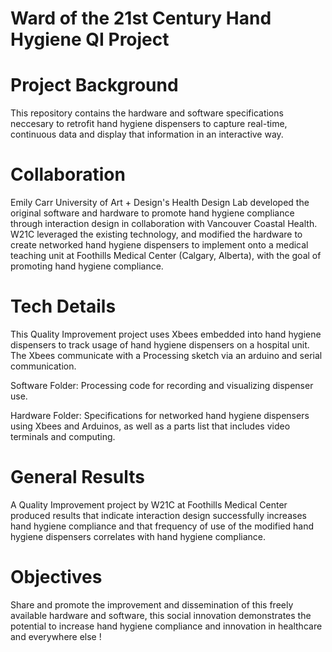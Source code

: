 # Ward of the 21st Century Hand Hygiene QI Project

# Project Background

This repository contains the hardware and software specifications neccesary to retrofit hand hygiene dispensers to capture real-time, continuous data and display that information in an interactive way. 

# Collaboration

Emily Carr University of Art + Design's Health Design Lab developed the original software and hardware to promote hand hygiene compliance through interaction design in collaboration with Vancouver Coastal Health. W21C leveraged the existing technology, and modified the hardware to create networked hand hygiene dispensers to implement onto a medical teaching unit at Foothills Medical Center (Calgary, Alberta), with the goal of promoting hand hygiene compliance. 

# Tech Details

This Quality Improvement project uses Xbees embedded into hand hygiene dispensers to track usage of hand hygiene dispensers on a hospital unit. The Xbees communicate with a Processing sketch via an arduino and serial communication.

Software Folder: Processing code for recording and visualizing dispenser use.

Hardware Folder: Specifications for networked hand hygiene dispensers using Xbees and Arduinos, as well as a parts list that includes video terminals and computing. 

# General Results

A Quality Improvement project by W21C at Foothills Medical Center produced results that indicate interaction design successfully increases hand hygiene compliance and that frequency of use of the modified hand hygiene dispensers correlates with hand hygiene compliance. 

# Objectives

Share and promote the improvement and dissemination of this freely available hardware and software, this social innovation demonstrates the potential to increase hand hygiene compliance and innovation in healthcare and everywhere else !

